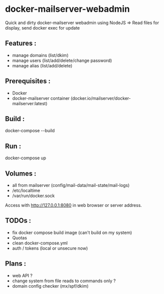 # docker-mailserver-webadmin
Quick and dirty docker-mailserver webadmin using NodeJS
=> Read files for display, send docker exec for update

## Features :
 - manage domains (list/dkim)
 - manage users (list/add/delete/change password)
 - manage alias (list/add/delete)

## Prerequisites :
 - Docker
 - docker-mailserver container (docker.io/mailserver/docker-mailserver:latest)

## Build :
docker-compose --build

## Run :
docker-compose up

## Volumes :
 - all from mailserver (config/mail-data/mail-state/mail-logs)
 - /etc/localtime
 - /var/run/docker.sock

Access with http://127.0.0.1:8080 in web browser or server address.

## TODOs :
 - fix docker compose build image (can't build on my system)
 - Quotas
 - clean docker-compose.yml
 - auth / tokens (local or unsecure now)

## Plans :
 - web API ?
 - change system from file reads to commands only ?
 - domain config checker (mx/spf/dkim)